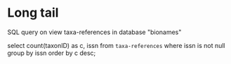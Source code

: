 Long tail
=========

SQL query on view taxa-references in database "bionames"


select count(taxonID) as c, issn from `taxa-references` where issn is not null group by issn order by c desc;

